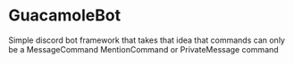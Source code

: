 # GuacamoleBot
Simple discord bot framework that takes that idea that commands can only be a MessageCommand MentionCommand or PrivateMessage command
